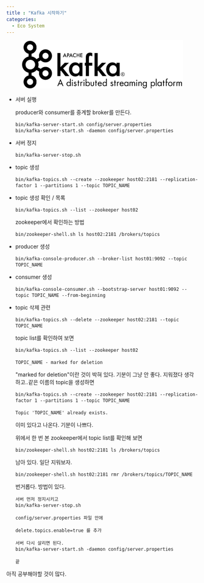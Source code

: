 ```yaml
---
title : "Kafka 시작하기"
categories:
  - Eco System
---
```


<figure>
  <img src="/assets/images/2019-01-18-kafka/kafka.png">
  <figcaption></figcaption>
</figure>

-  서버 실행

    producer와 consumer를 중계할 broker를 만든다.  
    ~~~
    bin/kafka-server-start.sh config/server.properties
    bin/kafka-server-start.sh -daemon config/server.properties
    ~~~

- 서버 정지
    ~~~
    bin/kafka-server-stop.sh
    ~~~

- topic 생성
    ~~~
    bin/kafka-topics.sh --create --zookeeper host02:2181 --replication-factor 1 --partitions 1 --topic TOPIC_NAME
    ~~~

- topic 생성 확인 / 목록
    ~~~
    bin/kafka-topics.sh --list --zookeeper host02
    ~~~
    zookeeper에서 확인하는 방법
    ~~~    
    bin/zookeeper-shell.sh ls host02:2181 /brokers/topics
    ~~~
- producer 생성
    ~~~
    bin/kafka-console-producer.sh --broker-list host01:9092 --topic TOPIC_NAME
    ~~~
- consumer 생성
    ~~~
    bin/kafka-console-consumer.sh --bootstrap-server host01:9092 --topic TOPIC_NAME --from-beginning
    ~~~
- topic 삭제 관련
    ~~~
    bin/kafka-topics.sh --delete --zookeeper host02:2181 --topic TOPIC_NAME
    ~~~
    topic list를 확인하여 보면
    ~~~
    bin/kafka-topics.sh --list --zookeeper host02

    TOPIC_NAME - marked for deletion
    ~~~
    "marked for deletion"이란 것이 박혀 있다. 기분이 그냥 안 좋다. 지워졌다 생각하고..같은 이름의 topic을 생성하면
    ~~~
    bin/kafka-topics.sh --create --zookeeper host02:2181 --replication-factor 1 --partitions 1 --topic TOPIC_NAME

    Topic 'TOPIC_NAME' already exists.
    ~~~
    이미 있다고 나온다. 기분이 나쁘다.

    위에서 한 번 본 zookeeper에서 topic list를 확인해 보면
    ~~~
    bin/zookeeper-shell.sh host02:2181 ls /brokers/topics
    ~~~
    남아 있다. 일단 지워보자.
    ~~~
    bin/zookeeper-shell.sh host02:2181 rmr /brokers/topics/TOPIC_NAME
    ~~~
    번거롭다. 방법이 있다.
    ~~~
    서버 먼저 정지시키고
    bin/kafka-server-stop.sh

    config/server.properties 파일 안에

    delete.topics.enable=true 를 추가

    서버 다시 살리면 된다.
    bin/kafka-server-start.sh -daemon config/server.properties

    끝
    ~~~    
아직 공부해야할 것이 많다.
